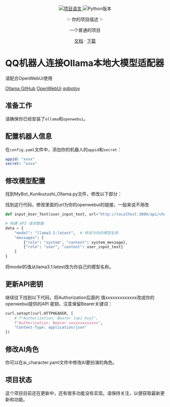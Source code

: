 <div align="center">
  <a href="你的项目语言链接">
    <img src="https://img.shields.io/badge/language-python-green.svg?style=plastic" alt="项目语言">
  </a>
  <img src="https://img.shields.io/badge/python-312-blue" alt="Python版本">


  <p>✨ 你的项目描述 ✨</p>
  一个普通的项目

  <a href="你的文档链接">文档</a>
  ·
  <a href="你的下载链接">下载</a>
  
</div>

# QQ机器人连接Ollama本地大模型适配器
请配合OpenWebUi使用

[Ollama GitHub](https://github.com/ollama/ollama)
[OpenWebUi](https://github.com/open-webui/open-webui)
[qqbotoy](https://github.com/tencent-connect/botpy)

## 准备工作
请确保你已经安装了`ollama`和`openwebui`。

## 配置机器人信息
在`config.yaml`文件中，添加你的机器人的`appid`和`secret`：
```yaml
appid: "xxxx"
secret: "xxxx"
```
## 修改模型配置


找到MyBot_Kunikuzushi_Ollama.py文件，修改以下部分：

找到这行代码，修改里面的url为你的openwebui的链接，一般来说不用改
``` python
def input_User_Text(user_input_text, url="http://localhost:3000/api/chat/completions"):
```

``` python
# 构建 API 请求数据
data = {
    "model": "llama3.1:latest",  # 修改为你的模型名称
    "messages": [
        {"role": "system", "content": system_message},
        {"role": "user", "content": user_input_text}
    ]
}
```
将model的值从llama3.1:latest改为你自己的模型名称。

## 更新API密钥
继续往下找到以下代码，将Authorization后面的
值xxxxxxxxxxxxx改成你的openwebui提供的API
密钥，注意保留Bearer关键词：
``` python
curl.setopt(curl.HTTPHEADER, [
    # f"Authorization: Bearer {api_key}",
    f"Authorization: Bearer xxxxxxxxxxxxx",
    "Content-Type: application/json"
])
```
## 修改AI角色
你可以在ai_character.yaml文件中修改AI要扮演的角色。

## 项目状态
这个项目目前还在更新中，还有很多功能没有实现。请保持关注，以便获取最新更新和功能。
